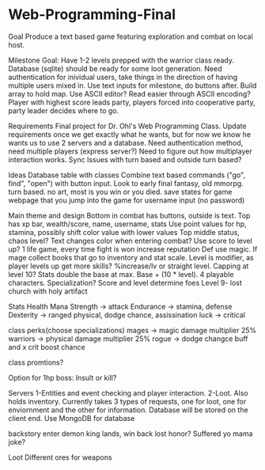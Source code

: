 # Web-Programming-Final

Goal
Produce a text based game featuring exploration and combat on local host.

Milestone Goal: Have 1-2 levels prepped with the warrior class ready. Database (sqlite) should be ready for some loot generation. Need authentication for inividual users, take things in the direction of having multiple users mixed in. Use text inputs for milestone, do buttons after. Build array to hold map. Use ASCII editor? Read easier through ASCII encoding? Player with highest score leads party, players forced into cooperative party, party leader decides where to go.

Requirements
Final project for Dr. Ohl's Web Programming Class. 
Update requirements once we get exactly what he wants, but for now we know he wants us to use 2 servers and a database. 
Need authentication method, need multiple players (express server?) Need to figure out how multiplayer interaction works. Sync Issues with turn based and outside turn based?

Ideas
Database table with classes
Combine text based commands ("go", find", "open") with button input. Look to early final fantasy, old mmorpg. turn based.
no art, most is you win or you died.
save states for game
webpage that you jump into the game for username input (no password)

Main theme and design
Bottom in combat has buttons, outside is text. 
Top has xp bar, wealth/score, name, username, stats
Use point values for hp, stamina, possibly shift color value with lower values
Top middle status, chaos level?
Text changes color when entering combat?
Use score to level up? 1 life game, every time fight is won increase reputation
Def use magic. If mage collect books that go to inventory and stat scale. Level is modifier, as player levels up get more skills? %increase/lv or straight level. Capping at level 10? Stats double the base at max. Base + (10 * level). 4 playable characters. Specialization?
Score and level determine foes
Level 9- lost church with holy artifact

Stats
Health
Mana
Strength -> attack
Endurance -> stamina, defense
Dexterity -> ranged physical, dodge chance, assissination
luck -> critical

class perks(choose specializations)
mages -> magic damage multiplier 25%
warriors -> physical damage multiplier 25%
rogue -> dodge changce buff and x crit boost chance

class promtions?

Option for 1hp boss: Insult or kill?


Servers
1-Entities and event checking and player interaction. 
2-Loot. Also holds inventory. Currently takes 3 types of requests, one for loot, one for enviornment and the other for information. Database will be stored on the client end.
Use MongoDB for database

backstory
enter demon king lands, win back lost honor? Suffered yo mama joke?

Loot
Different ores for weapons


